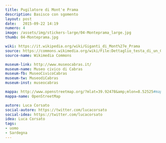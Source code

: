 ```yaml
---
title: Pugilatore di Mont'e Prama
description: Basisco con sgomento
layout: post
date:   2015-09-22 14:19
numero: 4
image: /assets/img/stickers-large/04-Monteprama_large.jpg
thumb: 04-Monteprama.jpg

wiki: https://it.wikipedia.org/wiki/Giganti_di_Mont%27e_Prama
source: https://commons.wikimedia.org/wiki/File:Dettaglio_testa_di_un_Gigante_di_Monte_Prama_-_gli_occhi.jpg
source-name: Wikimedia Commons

museum-link: http://www.museocabras.it/
museum-name: Museo civico di Cabras
museum-fb: MuseoCivicoCabras
museum-tw: MuseodiCabras
museum-inst: museocabras

mappa: http://www.openstreetmap.org/?mlat=39.92478&amp;mlon=8.52525#map=19/39.92478/8.52525
mappa-name: OpenStreetMap

autore: Luca Corsato
social-autore: https://twitter.com/lucacorsato
social-idea: https://twitter.com/lucacorsato
idea: Luca Corsato
tags:
- uomo
- Sardegna
---
```


